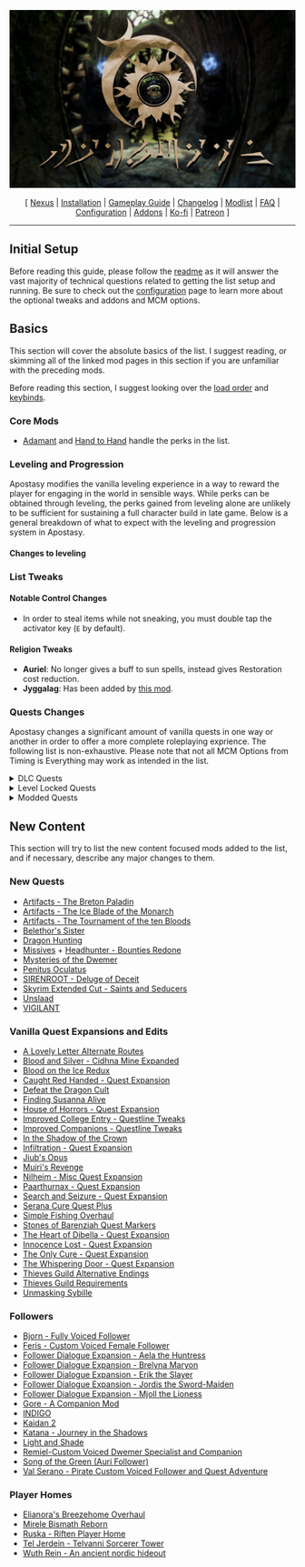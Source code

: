 ![](https://raw.githubusercontent.com/Oghma-Infinium/Apostasy/main/images/Banner.webp)

<p align="center">
  [ <a href="https://www.nexusmods.com/skyrimspecialedition/mods/118893">Nexus</a> |
  <a href="https://github.com/Oghma-Infinium/Apostasy/blob/main/README.md">Installation</a> |
  <a href="https://github.com/Oghma-Infinium/Apostasy/blob/main/GAMEPLAY.md">Gameplay Guide</a> |
  <a href="https://github.com/Oghma-Infinium/Apostasy/blob/main/CHANGELOG.md">Changelog</a> |
  <a href="https://loadorderlibrary.com/lists/Apostasy">Modlist</a> |
  <a href="https://github.com/Oghma-Infinium/Apostasy/blob/main/Documentation/FAQ.md">FAQ</a> |
  <a href="https://github.com/Oghma-Infinium/Apostasy/blob/main/Documentation/CONFIG.md">Configuration</a> |
  <a href="https://github.com/Oghma-Infinium/Apostasy/blob/main/ADDONS.md">Addons</a> |
  <a href="https://ko-fi.com/aljoxo">Ko-fi</a> | 
  <a href="https://www.patreon.com/aljoxo">Patreon</a> ]
</p>

---

## Initial Setup

Before reading this guide, please follow the [readme](https://github.com/Oghma-Infinium/Apostasy/blob/main/README.md) as it will answer the vast majority of technical questions related to getting the list setup and running. Be sure to check out the [configuration](https://github.com/Oghma-Infinium/Apostasy/blob/main/Documentation/CONFIG.md) page to learn more about the optional tweaks and addons and MCM options.

## Basics

This section will cover the absolute basics of the list. I suggest reading, or skimming all of the linked mod pages in this section if you are unfamiliar with the preceding mods.

Before reading this section, I suggest looking over the [load order](https://loadorderlibrary.com/lists/Apostasy) and [keybinds](https://github.com/Oghma-Infinium/Apostasy/blob/main/images/Keybinds.png).

### Core Mods

 - [Adamant](https://www.nexusmods.com/skyrimspecialedition/mods/30191) and [Hand to Hand](https://www.nexusmods.com/skyrimspecialedition/mods/59790) handle the perks in the list.

### Leveling and Progression

Apostasy modifies the vanilla leveling experience in a way to reward the player for engaging in the world in sensible ways. While perks can be obtained through leveling, the perks gained from leveling alone are unlikely to be sufficient for sustaining a full character build in late game. Below is a general breakdown of what to expect with the leveling and progression system in Apostasy.

#### Changes to leveling



### List Tweaks

#### Notable Control Changes

 - In order to steal items while not sneaking, you must double tap the activator key (`E` by default).

#### Religion Tweaks

 - **Auriel**: No longer gives a buff to sun spells, instead gives Restoration cost reduction.
 - **Jyggalag**: Has been added by [this mod](https://www.nexusmods.com/skyrimspecialedition/mods/99144).

### Quests Changes

Apostasy changes a significant amount of vanilla quests in one way or another in order to offer a more complete roleplaying exprience. The following list is non-exhaustive. Please note that not all MCM Options from Timing is Everything may work as intended in the list.

<Details>
<summary>DLC Quests</summary>

 - [Awakening](https://en.uesp.net/wiki/Skyrim:Awakening) Requires level 20, however this can be started at any point by going to [Dayspring Canyon](https://en.uesp.net/wiki/Skyrim:Dayspring_Canyon).
 - [Dragonborn](https://en.uesp.net/wiki/Skyrim:Dragonborn_(quest)) Requires level 20 and completion of [The Horn of Jurgen Windcaller](https://en.uesp.net/wiki/Skyrim:The_Horn_of_Jurgen_Windcaller).
 - Hearthfire Letter Requires level 15.

</Details>

<Details>
<summary>Level Locked Quests</summary>

  - **Level 15+**
    - [Dungeon Delving](https://en.uesp.net/wiki/Skyrim:Dungeon_Delving_(Jarl_-_Hagravens))
    - [Kill the Giant](https://en.uesp.net/wiki/Skyrim:Kill_the_Giant_(Jarl))
    - [The Forsworn Conspiracy](https://en.uesp.net/wiki/Skyrim:The_Forsworn_Conspiracy)
  - **Level 20+**
    - [A Night To Remember](https://en.uesp.net/wiki/Skyrim:A_Night_To_Remember)
    - [Ill Met By Moonlight](https://en.uesp.net/wiki/Skyrim:Ill_Met_By_Moonlight)
    - [Kill the Vampire](https://en.uesp.net/wiki/Skyrim:Kill_the_Vampire)
    - [The Black Star](https://en.uesp.net/wiki/Skyrim:The_Black_Star)
    - [The Break of Dawn](https://en.uesp.net/wiki/Skyrim:The_Break_of_Dawn)
    - [The Mind of Madness](https://en.uesp.net/wiki/Skyrim:The_Mind_of_Madness)
    - [Unfathomable Depths](https://en.uesp.net/wiki/Skyrim:Unfathomable_Depths)
  - **Level 25+**
    - [A Daedra's Best Friend](https://en.uesp.net/wiki/Skyrim:A_Daedra%27s_Best_Friend)
    - [The Cursed Tribe](https://en.uesp.net/wiki/Skyrim:The_Cursed_Tribe)
    - [The House of Horrors](https://en.uesp.net/wiki/Skyrim:The_House_of_Horrors)
    - [The Taste of Death](https://en.uesp.net/wiki/Skyrim:The_Taste_of_Death)
    - [The Wolf Queen Awakened](https://en.uesp.net/wiki/Skyrim:The_Wolf_Queen_Awakened)
    - [Waking Nightmare](https://en.uesp.net/wiki/Skyrim:Waking_Nightmare)
  - **Level 30+**
    - [Boethiah's Calling](https://en.uesp.net/wiki/Skyrim:Boethiah%27s_Calling)
    - [Deathbrand](https://en.uesp.net/wiki/Skyrim:Deathbrand_(quest))
    - [Discerning the Transmundane](https://en.uesp.net/wiki/Skyrim:Discerning_the_Transmundane)
    - [Pieces of the Past](https://en.uesp.net/wiki/Skyrim:Pieces_of_the_Past)
    - [The Only Cure](https://en.uesp.net/wiki/Skyrim:The_Only_Cure)
    - [The Whispering Door](https://en.uesp.net/wiki/Skyrim:The_Whispering_Door)
  - **Level 40+**
    - [The Ebony Warrior](https://en.uesp.net/wiki/Skyrim:The_Ebony_Warrior)

</Details>

<Details>
<summary>Modded Quests</summary>

   - **Vigilant**: Requires level 25+ and the completion of [Kindred Judgement](https://en.uesp.net/wiki/Skyrim:Kindred_Judgment) and [House of Horrors](https://en.uesp.net/wiki/Skyrim:The_House_of_Horrors).
   - **Unslaad**: Requires completion of [Dragonslayer](https://en.uesp.net/wiki/Skyrim:Dragonslayer) and Glenmoril.

</Details>


## New Content

This section will try to list the new content focused mods added to the list, and if necessary, describe any major changes to them.

### New Quests

 - [Artifacts - The Breton Paladin](https://www.nexusmods.com/skyrimspecialedition/mods/16199)
 - [Artifacts - The Ice Blade of the Monarch](https://www.nexusmods.com/skyrimspecialedition/mods/13972)
 - [Artifacts - The Tournament of the ten Bloods](https://www.nexusmods.com/skyrimspecialedition/mods/15264)
 - [Belethor's Sister](https://www.nexusmods.com/skyrimspecialedition/mods/92381)
 - [Dragon Hunting](https://www.nexusmods.com/skyrimspecialedition/mods/99193)
 - [Missives](https://www.nexusmods.com/skyrimspecialedition/mods/17576) + [Headhunter - Bounties Redone](https://www.nexusmods.com/skyrimspecialedition/mods/51847)
 - [Mysteries of the Dwemer](https://www.nexusmods.com/skyrimspecialedition/mods/114863)
 - [Penitus Oculatus](https://www.nexusmods.com/skyrimspecialedition/mods/21061)
 - [SIRENROOT - Deluge of Deceit](https://www.nexusmods.com/skyrimspecialedition/mods/70917)
 - [Skyrim Extended Cut - Saints and Seducers](https://www.nexusmods.com/skyrimspecialedition/mods/72772)
 - [Unslaad](https://www.nexusmods.com/skyrimspecialedition/mods/11789)
 - [VIGILANT](https://www.nexusmods.com/skyrimspecialedition/mods/11849)

### Vanilla Quest Expansions and Edits

 - [A Lovely Letter Alternate Routes](https://www.nexusmods.com/skyrimspecialedition/mods/21916)
 - [Blood and Silver - Cidhna Mine Expanded](https://www.nexusmods.com/skyrimspecialedition/mods/20269)
 - [Blood on the Ice Redux](https://www.nexusmods.com/skyrimspecialedition/mods/6126)
 - [Caught Red Handed - Quest Expansion](https://www.nexusmods.com/skyrimspecialedition/mods/65708)
 - [Defeat the Dragon Cult](https://www.nexusmods.com/skyrimspecialedition/mods/86625)
 - [Finding Susanna Alive](https://www.nexusmods.com/skyrimspecialedition/mods/32512)
 - [House of Horrors - Quest Expansion](https://www.nexusmods.com/skyrimspecialedition/mods/57285)
 - [Improved College Entry - Questline Tweaks](https://www.nexusmods.com/skyrimspecialedition/mods/22184)
 - [Improved Companions - Questline Tweaks](https://www.nexusmods.com/skyrimspecialedition/mods/22300)
 - [In the Shadow of the Crown](https://www.nexusmods.com/skyrimspecialedition/mods/79600)
 - [Infiltration - Quest Expansion](https://www.nexusmods.com/skyrimspecialedition/mods/114054)
 - [Jiub's Opus](https://www.nexusmods.com/skyrimspecialedition/mods/17056)
 - [Muiri's Revenge](https://www.nexusmods.com/skyrimspecialedition/mods/24312)
 - [Nilheim - Misc Quest Expansion](https://www.nexusmods.com/skyrimspecialedition/mods/53792)
 - [Paarthurnax - Quest Expansion](https://www.nexusmods.com/skyrimspecialedition/mods/51711)
 - [Search and Seizure - Quest Expansion](https://www.nexusmods.com/skyrimspecialedition/mods/67066)
 - [Serana Cure Quest Plus](https://www.nexusmods.com/skyrimspecialedition/mods/105091)
 - [Simple Fishing Overhaul](https://www.nexusmods.com/skyrimspecialedition/mods/103440)
 - [Stones of Barenziah Quest Markers](https://www.nexusmods.com/skyrimspecialedition/mods/684)
 - [The Heart of Dibella - Quest Expansion](https://www.nexusmods.com/skyrimspecialedition/mods/94863)
 - [Innocence Lost - Quest Expansion](https://www.nexusmods.com/skyrimspecialedition/mods/80974)
 - [The Only Cure - Quest Expansion](https://www.nexusmods.com/skyrimspecialedition/mods/57683)
 - [The Whispering Door - Quest Expansion](https://www.nexusmods.com/skyrimspecialedition/mods/76606)
 - [Thieves Guild Alternative Endings](https://www.nexusmods.com/skyrimspecialedition/mods/114558)
 - [Thieves Guild Requirements](https://www.nexusmods.com/skyrimspecialedition/mods/33256)
 - [Unmasking Sybille](https://www.nexusmods.com/skyrimspecialedition/mods/109265)

### Followers

 - [Bjorn - Fully Voiced Follower](https://www.nexusmods.com/skyrimspecialedition/mods/91652)
 - [Feris - Custom Voiced Female Follower](https://www.nexusmods.com/skyrimspecialedition/mods/90032)
 - [Follower Dialogue Expansion - Aela the Huntress](https://www.nexusmods.com/skyrimspecialedition/mods/114801)
 - [Follower Dialogue Expansion - Brelyna Maryon](https://www.nexusmods.com/skyrimspecialedition/mods/113359)
 - [Follower Dialogue Expansion - Erik the Slayer](https://www.nexusmods.com/skyrimspecialedition/mods/116719)
 - [Follower Dialogue Expansion - Jordis the Sword-Maiden](https://www.nexusmods.com/skyrimspecialedition/mods/117930)
 - [Follower Dialogue Expansion - Mjoll the Lioness](https://www.nexusmods.com/skyrimspecialedition/mods/116025)
 - [Gore - A Companion Mod](https://www.nexusmods.com/skyrimspecialedition/mods/85298)
 - [INDIGO](https://www.nexusmods.com/skyrimspecialedition/mods/88240)
 - [Kaidan 2](https://www.nexusmods.com/skyrimspecialedition/mods/19075)
 - [Katana - Journey in the Shadows](https://www.nexusmods.com/skyrimspecialedition/mods/69622)
 - [Light and Shade](https://www.nexusmods.com/skyrimspecialedition/mods/77993)
 - [Remiel-Custom Voiced Dwemer Specialist and Companion](https://www.nexusmods.com/skyrimspecialedition/mods/51874)
 - [Song of the Green (Auri Follower)](https://www.nexusmods.com/skyrimspecialedition/mods/11278)
 - [Val Serano - Pirate Custom Voiced Follower and Quest Adventure](https://www.nexusmods.com/skyrimspecialedition/mods/103669)

### Player Homes

 - [Elianora's Breezehome Overhaul](https://www.nexusmods.com/skyrimspecialedition/mods/2829)
 - [Mirele Bismath Reborn](https://www.nexusmods.com/skyrimspecialedition/mods/93817)
 - [Ruska - Riften Player Home](https://www.nexusmods.com/skyrimspecialedition/mods/16177)
 - [Tel Jerdein - Telvanni Sorcerer Tower](https://www.nexusmods.com/skyrimspecialedition/mods/33539)
 - [Wuth Rein - An ancient nordic hideout](https://www.nexusmods.com/skyrimspecialedition/mods/52995)